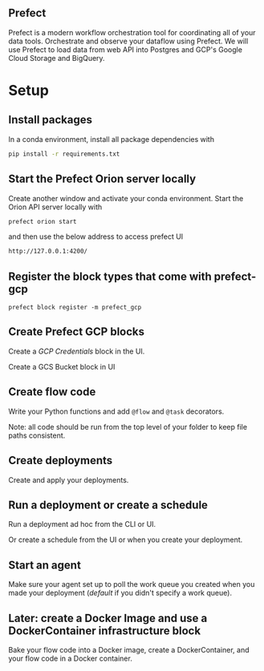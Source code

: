 ## Prefect
Prefect is a modern workflow orchestration tool for coordinating all of your data tools. Orchestrate and observe your dataflow using Prefect. We will use Prefect to 
load data from web API into Postgres and GCP's Google Cloud Storage and BigQuery. 



# Setup

## Install packages

In a conda environment, install all package dependencies with 

```bash
pip install -r requirements.txt
```
## Start the Prefect Orion server locally

Create another window and activate your conda environment. Start the Orion API server locally with 

```bash
prefect orion start
```
and then use the below address to access prefect UI
```bash
http://127.0.0.1:4200/
```


## Register the block types that come with prefect-gcp

`prefect block register -m prefect_gcp`

## Create Prefect GCP blocks

Create a *GCP Credentials* block in the UI.

Create a GCS Bucket block in UI 

## Create flow code

Write your Python functions and add `@flow` and `@task` decorators. 

Note: all code should be run from the top level of your folder to keep file paths consistent.

## Create deployments

Create and apply your deployments.

## Run a deployment or create a schedule

Run a deployment ad hoc from the CLI or UI.

Or create a schedule from the UI or when you create your deployment.

## Start an agent

Make sure your agent set up to poll the work queue you created when you made your deployment (*default* if you didn't specify a work queue).

## Later: create a Docker Image and use a DockerContainer infrastructure block

Bake your flow code into a Docker image, create a DockerContainer, and your flow code in a Docker container.

